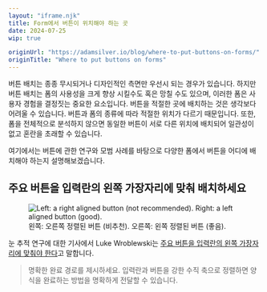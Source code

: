 ```yaml
---
layout: "iframe.njk"
title: Form에서 버튼이 위치해야 하는 곳
date: 2024-07-25
wip: true

originUrl: "https://adamsilver.io/blog/where-to-put-buttons-on-forms/"
originTitle: "Where to put buttons on forms"
---
```


버튼 배치는 종종 무시되거나 디자인적인 측면만 우선시 되는 경우가 있습니다.
하지만 버튼 배치는 폼의 사용성을 크게 향상 시킬수도 혹은 망칠 수도 있으며, 이러한 폼은 사용자 경험을 결정짓는 중요한 요소입니다.
버튼을 적절한 곳에 배치하는 것은 생각보다 어려울 수 있습니다. 버튼과 폼의 종류에 따라 적절한 위치가 다르기 때문입니다.
또한, 폼을 전체적으로 분석하지 않으면 동일한 버튼이 서로 다른 위치에 배치되어 일관성이 없고 혼란을 초래할 수 있습니다.

여기에서는 버튼에 관한 연구와 모범 사례를 바탕으로 다양한 폼에서 버튼을 어디에 배치해야 하는지 설명해보겠습니다.

## 주요 버튼을 입력란의 왼쪽 가장자리에 맞춰 배치하세요
<figure>
<img src="/assets/images/where-to-put-buttons-on-forms/alignment.png" alt="Left: a right aligned button (not recommended). Right: a left aligned button (good)." />
<figcaption>왼쪽: 오른쪽 정렬된 버튼 (비추천). 오른쪽: 왼쪽 정렬된 버튼 (좋음).</figcaption>
</figure>


눈 추적 연구에 대한 기사에서 Luke Wroblewski는 [주요 버튼을 입력란의 왼쪽 가장자리에 맞춰야 한다](https://www.lukew.com/ff/entry.asp?571)고 말합니다.

> 명확한 완료 경로를 제시하세요. 입력란과 버튼을 강한 수직 축으로 정렬하면 양식을 완료하는 방법을 명확하게 전달할 수 있습니다.